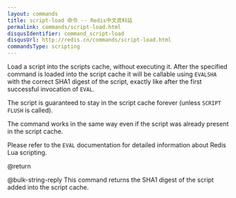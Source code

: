 ```yaml
---
layout: commands
title: script-load 命令 -- Redis中文资料站
permalink: commands/script-load.html
disqusIdentifier: command_script-load
disqusUrl: http://redis.cn/commands/script-load.html
commandsType: scripting
---
```


Load a script into the scripts cache, without executing it.
After the specified command is loaded into the script cache it will be callable
using `EVALSHA` with the correct SHA1 digest of the script, exactly like after
the first successful invocation of `EVAL`.

The script is guaranteed to stay in the script cache forever (unless `SCRIPT
FLUSH` is called).

The command works in the same way even if the script was already present in the
script cache.

Please refer to the `EVAL` documentation for detailed information about Redis
Lua scripting.

@return

@bulk-string-reply This command returns the SHA1 digest of the script added into the
script cache.

